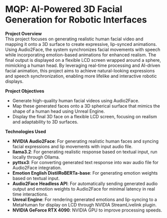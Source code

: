 # MQP: AI-Powered 3D Facial Generation for Robotic Interfaces
__Project Overview__  
This project focuses on generating realistic human facial video and mapping it onto a 3D surface to create expressive, lip-synced animations. Using Audio2Face, the system synchronizes facial movements with speech while incorporating emotion-based animations for enhanced realism. The final output is displayed on a flexible LCD screen wrapped around a sphere, mimicking a human head. By leveraging real-time processing and AI-driven facial animation, this project aims to achieve natural-looking expressions and speech synchronization, enabling more lifelike and interactive robotic displays.

__Project Objectives__    
 - Generate high-quality human facial videos using Audio2Face.  
 - Map these generated faces onto a 3D spherical surface that mimics the shape of a human head using Unreal Engine.  
 - Display the final 3D face on a flexible LCD screen, focusing on realism and adaptability to 3D surfaces.

__Technologies Used__    
 - **NVIDIA Audio2Face**: For generating realistic human faces and syncing facial expressions and lip movements with input audio file.
 - **llama3.2**: For generating realistic response based on textual input, run locally through Ollama. 
 - **pyttsx3**: For converting generated text response into wav audio file for Audio2Face integration.
 - **Emotion English DistilRoBERTa-base**: For generating emotion weights based on textual input.
 - **Audio2Face Headless API**: For automatically sending generated audio output and emotion weights to Audio2Face for minimal latency in real time interactions.
 - **Unreal Engine**: For rendering generated emotions and lip-syncing to a MetaHuman for display on LCD through NVIDIA StreamLivelink plugin. 
 - **NVIDIA GeForce RTX 4090**: NVIDIA GPU to improve processing speeds.


